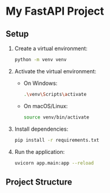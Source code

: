 # My FastAPI Project

## Setup

1. Create a virtual environment:

   ```bash
   python -m venv venv
   ```

2. Activate the virtual environment:

   - On Windows:
     ```bash
     .\venv\Scripts\activate
     ```
   - On macOS/Linux:
     ```bash
     source venv/bin/activate
     ```

3. Install dependencies:

   ```bash
   pip install -r requirements.txt
   ```

4. Run the application:
   ```bash
   uvicorn app.main:app --reload
   ```

## Project Structure
